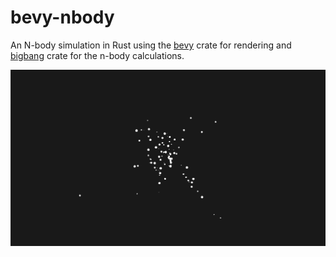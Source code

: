 # bevy-nbody

An N-body simulation in Rust using the [bevy](https://bevyengine.org) crate for rendering and [bigbang](https://docs.rs/bigbang/0.0.9/bigbang/) crate for the n-body calculations.

![screenshot](assets/nbody.png)